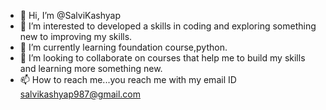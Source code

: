 - 👋 Hi, I’m @SalviKashyap
- 👀 I’m interested to developed a skills in coding and exploring something new to improving my skills.
- 🌱 I’m currently learning foundation course,python.
- 💞️ I’m looking to collaborate on courses that help me to build my skills and learning more something new.
- 📫 How to reach me...you reach me with my email ID salvikashyap987@gmail.com

<!---
SalviKashyap/SalviKashyap is a ✨ special ✨ repository because its `README.md` (this file) appears on your GitHub profile.
You can click the Preview link to take a look at your changes.
--->

